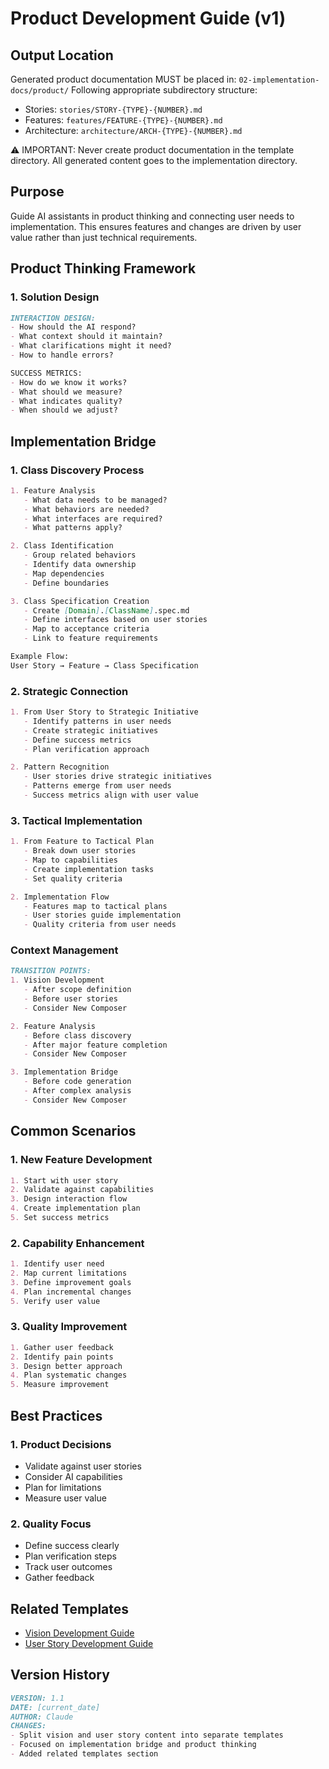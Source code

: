# Product Development Guide (v1)

## Output Location
Generated product documentation MUST be placed in: `02-implementation-docs/product/`
Following appropriate subdirectory structure:
- Stories: `stories/STORY-{TYPE}-{NUMBER}.md`
- Features: `features/FEATURE-{TYPE}-{NUMBER}.md`
- Architecture: `architecture/ARCH-{TYPE}-{NUMBER}.md`

⚠️ IMPORTANT: Never create product documentation in the template directory. All generated content goes to the implementation directory.

## Purpose
Guide AI assistants in product thinking and connecting user needs to implementation. This ensures features and changes are driven by user value rather than just technical requirements.

## Product Thinking Framework

### 1. Solution Design
```markdown
INTERACTION DESIGN:
- How should the AI respond?
- What context should it maintain?
- What clarifications might it need?
- How to handle errors?

SUCCESS METRICS:
- How do we know it works?
- What should we measure?
- What indicates quality?
- When should we adjust?
```

## Implementation Bridge

### 1. Class Discovery Process
```markdown
1. Feature Analysis
   - What data needs to be managed?
   - What behaviors are needed?
   - What interfaces are required?
   - What patterns apply?

2. Class Identification
   - Group related behaviors
   - Identify data ownership
   - Map dependencies
   - Define boundaries

3. Class Specification Creation
   - Create [Domain].[ClassName].spec.md
   - Define interfaces based on user stories
   - Map to acceptance criteria
   - Link to feature requirements

Example Flow:
User Story → Feature → Class Specification
```

### 2. Strategic Connection
```markdown
1. From User Story to Strategic Initiative
   - Identify patterns in user needs
   - Create strategic initiatives
   - Define success metrics
   - Plan verification approach

2. Pattern Recognition
   - User stories drive strategic initiatives
   - Patterns emerge from user needs
   - Success metrics align with user value
```

### 3. Tactical Implementation
```markdown
1. From Feature to Tactical Plan
   - Break down user stories
   - Map to capabilities
   - Create implementation tasks
   - Set quality criteria

2. Implementation Flow
   - Features map to tactical plans
   - User stories guide implementation
   - Quality criteria from user needs
```

### Context Management
```markdown
TRANSITION POINTS:
1. Vision Development
   - After scope definition
   - Before user stories
   - Consider New Composer

2. Feature Analysis
   - Before class discovery
   - After major feature completion
   - Consider New Composer

3. Implementation Bridge
   - Before code generation
   - After complex analysis
   - Consider New Composer
```

## Common Scenarios

### 1. New Feature Development
```markdown
1. Start with user story
2. Validate against capabilities
3. Design interaction flow
4. Create implementation plan
5. Set success metrics
```

### 2. Capability Enhancement
```markdown
1. Identify user need
2. Map current limitations
3. Define improvement goals
4. Plan incremental changes
5. Verify user value
```

### 3. Quality Improvement
```markdown
1. Gather user feedback
2. Identify pain points
3. Design better approach
4. Plan systematic changes
5. Measure improvement
```

## Best Practices

### 1. Product Decisions
- Validate against user stories
- Consider AI capabilities
- Plan for limitations
- Measure user value

### 2. Quality Focus
- Define success clearly
- Plan verification steps
- Track user outcomes
- Gather feedback

## Related Templates
- [Vision Development Guide](./vision-development.v1.template.md)
- [User Story Development Guide](./user-story-development.v1.template.md)

## Version History
```markdown
VERSION: 1.1
DATE: [current_date]
AUTHOR: Claude
CHANGES:
- Split vision and user story content into separate templates
- Focused on implementation bridge and product thinking
- Added related templates section
``` 